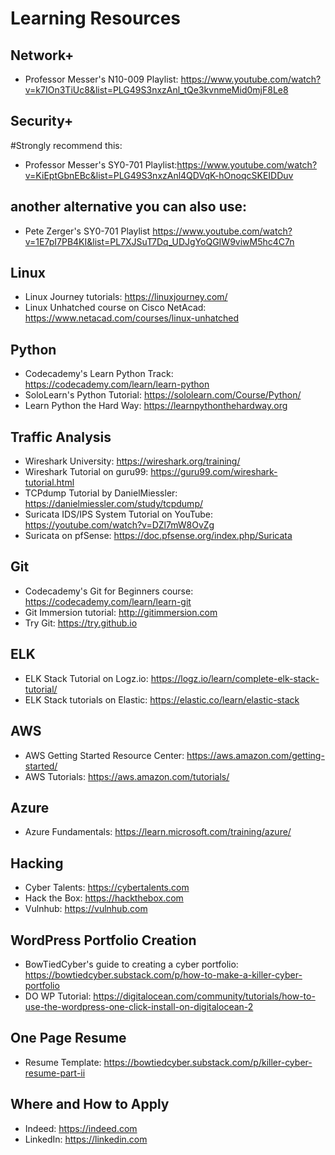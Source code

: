# Learning Resources

## Network+
- Professor Messer's N10-009 Playlist: https://www.youtube.com/watch?v=k7IOn3TiUc8&list=PLG49S3nxzAnl_tQe3kvnmeMid0mjF8Le8

## Security+

#Strongly recommend this:
- Professor Messer's SY0-701 Playlist:https://www.youtube.com/watch?v=KiEptGbnEBc&list=PLG49S3nxzAnl4QDVqK-hOnoqcSKEIDDuv

## another alternative you can also use:
- Pete Zerger's SY0-701 Playlist https://www.youtube.com/watch?v=1E7pI7PB4KI&list=PL7XJSuT7Dq_UDJgYoQGIW9viwM5hc4C7n

## Linux
- Linux Journey tutorials: https://linuxjourney.com/
- Linux Unhatched course on Cisco NetAcad: https://www.netacad.com/courses/linux-unhatched

## Python
- Codecademy's Learn Python Track: https://codecademy.com/learn/learn-python
- SoloLearn's Python Tutorial: https://sololearn.com/Course/Python/
- Learn Python the Hard Way: https://learnpythonthehardway.org

## Traffic Analysis
- Wireshark University: https://wireshark.org/training/
- Wireshark Tutorial on guru99: https://guru99.com/wireshark-tutorial.html
- TCPdump Tutorial by DanielMiessler: https://danielmiessler.com/study/tcpdump/
- Suricata IDS/IPS System Tutorial on YouTube: https://youtube.com/watch?v=DZl7mW8OvZg
- Suricata on pfSense: https://doc.pfsense.org/index.php/Suricata

## Git
- Codecademy's Git for Beginners course: https://codecademy.com/learn/learn-git
- Git Immersion tutorial: http://gitimmersion.com
- Try Git: https://try.github.io

## ELK
- ELK Stack Tutorial on Logz.io: https://logz.io/learn/complete-elk-stack-tutorial/
- ELK Stack tutorials on Elastic: https://elastic.co/learn/elastic-stack

## AWS
- AWS Getting Started Resource Center: https://aws.amazon.com/getting-started/
- AWS Tutorials: https://aws.amazon.com/tutorials/

## Azure
- Azure Fundamentals: https://learn.microsoft.com/training/azure/

## Hacking
- Cyber Talents: https://cybertalents.com
- Hack the Box: https://hackthebox.com
- Vulnhub: https://vulnhub.com

## WordPress Portfolio Creation
- BowTiedCyber's guide to creating a cyber portfolio: https://bowtiedcyber.substack.com/p/how-to-make-a-killer-cyber-portfolio
- DO WP Tutorial: https://digitalocean.com/community/tutorials/how-to-use-the-wordpress-one-click-install-on-digitalocean-2

## One Page Resume
- Resume Template: https://bowtiedcyber.substack.com/p/killer-cyber-resume-part-ii

## Where and How to Apply
- Indeed: https://indeed.com
- LinkedIn: https://linkedin.com
